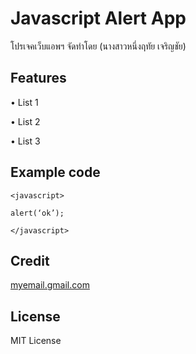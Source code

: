 # Javascript Alert App

โปรเจคเว็บแอพฯ จัดทําโดย (นางสาวหนึ่งฤทัย เจริญชัย)

## Features

• List 1

• List 2

• List 3

## Example code

```
<javascript>

alert(‘ok’);

</javascript>

```

## Credit

[myemail.gmail.com](https://mail.google.com/mail/u/2/#inbox)

## License

MIT License
